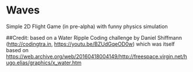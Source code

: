 # Waves
Simple 2D Flight Game (in pre-alpha) with funny physics simulation

##Credit:
based on a Water Ripple Coding challenge by Daniel Shiffmann (http://codingtra.in, https://youtu.be/BZUdGqeOD0w) which was itself based on https://web.archive.org/web/20160418004149/http://freespace.virgin.net/hugo.elias/graphics/x_water.htm

